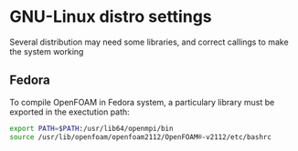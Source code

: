 # GNU-Linux distro settings

Several distribution may need some libraries, and correct callings to make the system working

## Fedora
To compile OpenFOAM in Fedora system, a particulary library must be exported in the exectution path:

```sh
export PATH=$PATH:/usr/lib64/openmpi/bin
source /usr/lib/openfoam/openfoam2112/OpenFOAM®-v2112/etc/bashrc
```

<!--  Script to show the footer   -->
<html>
<script
    src="https://code.jquery.com/jquery-3.3.1.js"
    integrity="sha256-2Kok7MbOyxpgUVvAk/HJ2jigOSYS2auK4Pfzbm7uH60="
    crossorigin="anonymous">
</script>
<script>
$(function(){
  $("#footer").load("../footers/footer_first_level_depth.html");
});
</script>
<body>
<div id="footer"></div>
</body>
</html>
